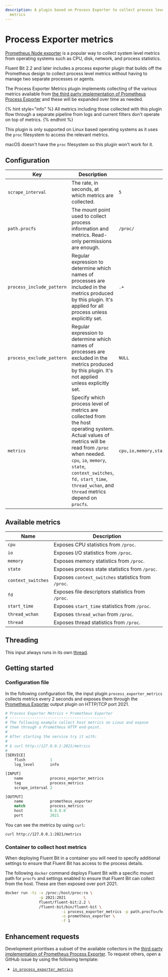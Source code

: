 ```yaml
---
description: A plugin based on Process Exporter to collect process level of metrics of system
  metrics
---
```


# Process Exporter metrics

[Prometheus Node exporter](https://github.com/prometheus/node_exporter) is a popular way to collect system level metrics from operating systems such as CPU, disk, network, and process statistics.

Fluent Bit 2.2 and later includes a process exporter plugin that builds off the Prometheus design to collect process level metrics without having to manage two separate processes or agents.

The Process Exporter Metrics plugin implements collecting of the various metrics available from [the third party implementation of Prometheus Process Exporter](https://github.com/ncabatoff/process-exporter) and these will be expanded over time as needed.

{% hint style="info" %}
 All metrics including those collected with this plugin flow through a separate pipeline from logs and current filters don't operate on top of metrics.
{% endhint %}

This plugin is only supported on Linux based operating systems as it uses the `proc` filesystem to access the relevant metrics.

macOS doesn't have the `proc` filesystem so this plugin won't work for it.

## Configuration

| Key | Description | Default   |
| ----| ----------- | --------- |
| `scrape_interval` | The rate, in seconds, at which metrics are collected.  | `5` |
| `path.procfs` | The mount point used to collect process information and metrics. Read-only permissions are enough. | `/proc/` |
| `process_include_pattern` | Regular expression to determine which names of processes are included in the metrics produced by this plugin. It's applied for all process unless explicitly set. | `.+` |
| `process_exclude_pattern` | Regular expression to determine which names of processes are excluded in the metrics produced by this plugin. It's not applied unless explicitly set. | `NULL` |
| `metrics` | Specify which process level of metrics are collected from the host operating system. Actual values of metrics will be read from `/proc` when needed. `cpu`, `io`, `memory`, `state`, `context_switches`, `fd,` `start_time`, `thread_wchan`, and `thread` metrics depend on `procfs`. | `cpu,io,memory,state,context_switches,fd,start_time,thread_wchan,thread` |

## Available  metrics

| Name              | Description |
| ----------------- | -------------------------------------------------- |
| `cpu`               | Exposes CPU statistics from `/proc`.               |
| `io`                | Exposes I/O statistics from `/proc`.               |
| `memory`            | Exposes memory statistics from `/proc`.            |
| `state`             | Exposes process state statistics from `/proc`.     |
| `context_switches` | Exposes `context_switches` statistics from `/proc`. |
| `fd`                | Exposes file descriptors statistics from `/proc`.  |
| `start_time`       | Exposes `start_time` statistics from `/proc`.       |
| `thread_wchan`     | Exposes `thread_wchan` from `/proc`.                |
| `thread`            | Exposes thread statistics from `/proc`.            |

## Threading

This input always runs in its own [thread](../../administration/multithreading.md#inputs).

## Getting started

### Configuration file

In the following configuration file, the input plugin `process_exporter_metrics` collects metrics every 2 seconds and exposes them through the [Prometheus Exporter](../outputs/prometheus-exporter.md) output plugin on HTTP/TCP port 2021.

```python
# Process Exporter Metrics + Prometheus Exporter
# -------------------------------------------
# The following example collect host metrics on Linux and expose
# them through a Prometheus HTTP end-point.
#
# After starting the service try it with:
#
# $ curl http://127.0.0.1:2021/metrics
#
[SERVICE]
    flush           1
    log_level       info

[INPUT]
    name            process_exporter_metrics
    tag             process_metrics
    scrape_interval 2

[OUTPUT]
    name            prometheus_exporter
    match           process_metrics
    host            0.0.0.0
    port            2021
```

You can see the metrics by using `curl`:

```bash
curl http://127.0.0.1:2021/metrics
```

### Container to collect host metrics

When deploying Fluent Bit in a container you will need to specify additional settings to ensure that Fluent Bit has access to the process details.

The following `docker` command deploys Fluent Bit with a specific mount path for
`procfs` and settings enabled to ensure that Fluent Bit can collect from the host.
These are then exposed over port 2021.

```bash
docker run -ti -v /proc:/host/proc:ro \
               -p 2021:2021        \
               fluent/fluent-bit:2.2 \
               /fluent-bit/bin/fluent-bit \
                         -i process_exporter_metrics -p path.procfs=/host/proc  \
                         -o prometheus_exporter \
                         -f 1
```

## Enhancement requests

Development prioritises a subset of the available collectors in the [third party implementation of Prometheus Process Exporter](https://github.com/ncabatoff/process-exporter). To request others, open a GitHub issue by using the following template:

- [`in_process_exporter_metrics`](https://github.com/fluent/fluent-bit/issues/new?assignees=\&labels=\&template=feature_request.md\&title=in_process_exporter_metrics:%20add%20ABC%20collector)
